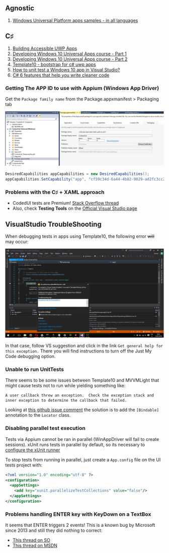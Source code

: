 
## Agnostic
1. [Windows Universal Platform apps samples - in all languages](https://github.com/Microsoft/Windows-universal-samples)

## C&sharp;
1. [Building Accessible UWP Apps](https://www.youtube.com/watch?v=_tvBQsxpEG4)
2. [Developing Windows 10 Universal Apps course - Part 1](https://www.edx.org/course/developing-windows-10-universal-apps-microsoft-dev209-1x-0)
3. [Developing Windows 10 Universal Apps course - Part 2](https://www.edx.org/course/developing-windows-10-universal-apps-microsoft-dev209-2x-0)
4. [Template10 - bootstrap for c# uwp apps](https://github.com/Windows-XAML/Template10)
4. [How to unit test a Windows 10 app in Visual Studio?](https://xunit.github.io/docs/getting-started-uwp.html)
5. [C# 6 features that help you write cleaner code](http://programmingwithmosh.com/csharp/csharp-6-features-that-help-you-write-cleaner-code/)

### Getting The APP ID to use with Appium (Windows App Driver)

Get the `Package family name` from the Package.appxmanifest > Packaging tab

![Pic](/GettingTheAppID.png)

```c#
DesiredCapabilities appCapabilities = new DesiredCapabilities();
appCapabilities.SetCapability("app", "cf59c34d-6a44-4b82-9029-ad2fc3cc2611_xnnwpqakf2yqj!App");
```


### Problems with the C&sharp; + XAML approach

* CodedUI tests are Premium! [Stack Overflow thread](http://stackoverflow.com/questions/7106251/microsoft-visualstudio-testtools-uitest-dll)
* Also, check **Testing Tools** on the [Official Visual Studio page](https://www.visualstudio.com/en-us/products/compare-visual-studio-2015-products-vs.aspx)

## VisualStudio TroubleShooting

When debugging tests in apps using Template10, the following error <s>will</s> may occur:

![Pic](/AnotherDayWithVisualStudio.png)

In that case, follow VS suggestion and click in the link `Get general help for this exception.`
There you will find instructions to turn off the Just My Code debugging option.

### Unable to run UnitTests

There seems to be some issues between Template10 and MVVMLight that might cause tests not to run while yielding something like:

```
A user callback threw an exception.  Check the exception stack and inner exception to determine the callback that failed.
```

Looking at [this github issue comment](https://github.com/Windows-XAML/Template10/issues/464#issuecomment-210038007) the solution is to add the `[Bindable]` annotation to the `Locator` class.

### Disabling parallel test execution

Tests via Appium cannot be ran in parallel (WinAppDriver will fail to create sessions).
xUnit runs tests in parallel by default, so its necessary to [configure the xUnit runner](http://xunit.github.io/docs/configuring-with-xml)

To stop tests from running in parallel, just create a `App.config` file on the UI tests project with:

```xml
<?xml version="1.0" encoding="utf-8" ?>
<configuration>
  <appSettings>
    <add key="xunit.parallelizeTestCollections" value="false"/>
  </appSettings>
</configuration>
```

### Problems handling ENTER key with KeyDown on a TextBox

It seems that ENTER triggers 2 events! This is a known bug by Microsoft since 2013 and still they did nothing to correct: 
- [This thread on SO](http://stackoverflow.com/questions/11372969/c-sharp-textbox-keydown-triggered-twice-in-metro-applications)
- [This thread on MSDN](https://social.msdn.microsoft.com/Forums/en-US/734d6c7a-8da2-48c6-9b3d-fa868b4dfb1d/c-textbox-keydown-triggered-twice-in-metro-applications?forum=winappswithcsharp)
